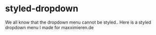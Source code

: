 # styled-dropdown
We all know that the dropdown menu cannot be styled.. Here is a styled dropdown menu I made for maxximieren.de
